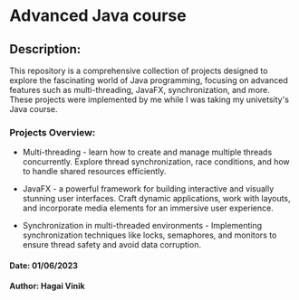 # Advanced Java course

## Description: 

This repository is a comprehensive collection of projects designed to explore the fascinating world of Java programming, focusing on advanced features such as multi-threading, JavaFX, synchronization, and more. These projects were implemented by me while I was taking my univetsity's Java course.

### Projects Overview:

* Multi-threading - learn how to create and manage multiple threads concurrently. Explore thread synchronization, race conditions, and how to handle shared resources efficiently.

* JavaFX - a powerful framework for building interactive and visually stunning user interfaces. Craft dynamic applications, work with layouts, and incorporate media elements for an immersive user experience.

* Synchronization in multi-threaded environments - Implementing synchronization techniques like locks, semaphores, and monitors to ensure thread safety and avoid data corruption.


#### Date: 01/06/2023
#### Author: Hagai Vinik


